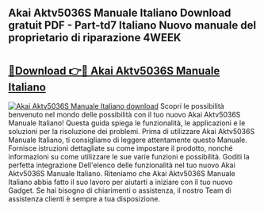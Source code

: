 ## Akai Aktv5036S Manuale Italiano Download gratuit PDF - Part-td7 Italiano Nuovo manuale del proprietario di riparazione 4WEEK

# <h2><a href="http://dfdky73.blite.top/?on=Akai+Aktv5036S+Manuale+Italiano">🔗Download 👉🔴 Akai Aktv5036S Manuale Italiano</a></h2>

[![Akai Aktv5036S Manuale Italiano download](https://i.imgur.com/lujVjoI.png)](http://dfdky73.blite.top/?on=Akai+Aktv5036S+Manuale+Italiano)
Scopri le possibilità benvenuto nel mondo delle possibilità con il tuo nuovo Akai Aktv5036S Manuale Italiano! Questa guida spiega le funzionalità, le applicazioni e le soluzioni per la risoluzione dei problemi. Prima di utilizzare Akai Aktv5036S Manuale Italiano, ti consigliamo di leggere attentamente questo Manuale. Fornisce istruzioni dettagliate su come impostare il prodotto, nonché informazioni su come utilizzare le sue varie funzioni e possibilità. Goditi la perfetta integrazione Dell'elenco delle funzionalità nel tuo nuovo Akai Aktv5036S Manuale Italiano. Riteniamo che Akai Aktv5036S Manuale Italiano abbia fatto il suo lavoro per aiutarti a iniziare con il tuo nuovo Gadget. Se hai bisogno di chiarimenti o assistenza, il nostro Team di assistenza clienti è sempre a tua disposizione.
